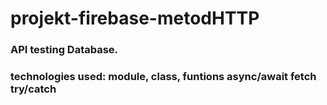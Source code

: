 # projekt-firebase-metodHTTP
### API testing Database.
### technologies used: module, class, funtions async/await fetch try/catch

